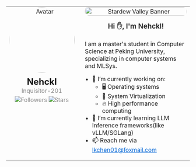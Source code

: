 <!-- 左右分栏布局（用table实现，兼容GitHub） -->
<table style="width: 100%; border-collapse: collapse;">
  <tr>
    <!-- 左边栏（占30%宽度，个人信息） -->
    <td style="width: 30%; vertical-align: top; padding-right: 20px;">
      <!-- 圆形头像（参考截图风格） -->
      <div style="text-align: center;">
        <img 
          src="https://media.tenor.com/3JZ_eEYo-dAAAAAj/chiikawa-usagi.gif"
          alt="Avatar" 
          style="border-radius: 50%; width: 180px; margin-bottom: 10px;"
        >
        <h2 style="margin: 0;">Nehckl</h2>
        <p style="margin: 0; color: #888;">Inquisitor-201</p>
        <!-- 统计信息（用shields.io生成） -->
        <p style="margin: 5px 0; color: #888;">
          <img src="https://img.shields.io/github/followers/Inquisitor-201?label=Followers&style=flat-square" alt="Followers">
          <img src="https://img.shields.io/github/stars/Inquisitor-201?label=stars&style=stars" alt="Stars">
        </p>
        <!-- 个人链接 -->
<!--         <p style="margin: 10px 0;">
          <a href="你的个人网站" style="color: #0366d6; text-decoration: none;">
            <img src="https://img.shields.io/badge/Website-你的网站名称-blue?style=flat-square" alt="Website">
          </a> -->
        </p>
      </div>
    </td>
    <!-- 右边栏（占70%宽度，大图+欢迎语） -->
    <td style="width: 70%; vertical-align: top;">
      <!-- 放大的GIF（限制在右边栏内） -->
      <div style="text-align: center;">
        <img 
          src="https://media1.tenor.com/m/MtFcQh2LXPMAAAAC/stardew-valley.gif" 
          alt="Stardew Valley Banner" 
          style="width: 100%; /* 占满右边栏宽度 */ max-width: 100%; /* 防止溢出 */ height: auto; /* 保持比例 */ border-radius: 10px; /* 圆角（可选） */"
        >
        <!-- 欢迎语（参考截图风格） -->
        <h3 style="margin: 15px 0; color: #333;">Hi ✋, I'm Nehckl!</h3>
      </div>
      <!-- 个人简介（参考截图风格） -->
      <div style="margin-top: 20px;">
        <p>I am a master's student in Computer Science at Peking University, specializing in computer systems and MLSys.</p>
        <ul style="padding-left: 20px;">
          <li>🔭 I’m currently working on:
            <ul>
              <li>🖥️ Operating systems</li>
              <li>🐳 System Virtualization</li>
              <li>🔥 High performance computing</li>
            </ul>
          <li>🌱 I’m currently learning LLM Inference frameworks(like vLLM/SGLang)</li>
          <li>📫 Reach me via <a href="mailto:lkchen01@foxmail.com" style="color: #0366d6;">lkchen01@foxmail.com</a></li>
        </ul>
      </div>
    </td>
  </tr>
</table>

